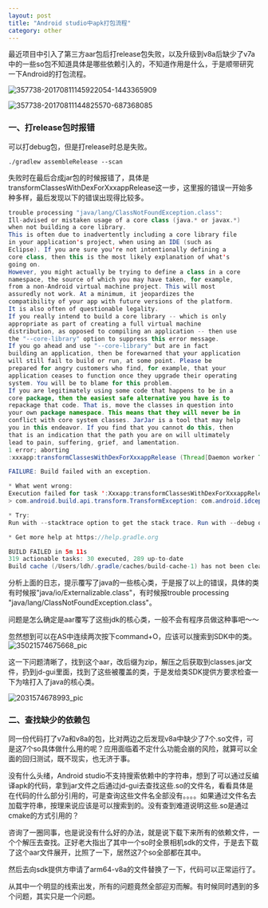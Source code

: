 ```yaml
---
layout: post
title: "Android studio中apk打包流程"
category: other
---
```



最近项目中引入了第三方aar包后打release包失败，以及升级到v8a后缺少了v7a中的一些so包不知道具体是哪些依赖引入的，不知道作用是什么，于是顺带研究一下Android的打包流程。

![357738-20170811145922054-1443365909](https://holiday-toby.github.io/images/357738-20170811145922054-1443365909.png)

![357738-20170811144825570-687368085](https://holiday-toby.github.io/images/357738-20170811144825570-687368085.png)

### 一、打release包时报错

可以打debug包，但是打release时总是失败。

```
./gradlew assembleRelease --scan 
```

失败时在最后合成jar包的时候报错了，具体是transformClassesWithDexForXxxappRelease这一步，这里报的错误一开始多种多样，最后发现以下的错误出现得比较多。

```java
trouble processing "java/lang/ClassNotFoundException.class":
Ill-advised or mistaken usage of a core class (java.* or javax.*)
when not building a core library.
This is often due to inadvertently including a core library file
in your application's project, when using an IDE (such as
Eclipse). If you are sure you're not intentionally defining a
core class, then this is the most likely explanation of what's
going on.
However, you might actually be trying to define a class in a core
namespace, the source of which you may have taken, for example,
from a non-Android virtual machine project. This will most
assuredly not work. At a minimum, it jeopardizes the
compatibility of your app with future versions of the platform.
It is also often of questionable legality.
If you really intend to build a core library -- which is only
appropriate as part of creating a full virtual machine
distribution, as opposed to compiling an application -- then use
the "--core-library" option to suppress this error message.
If you go ahead and use "--core-library" but are in fact
building an application, then be forewarned that your application
will still fail to build or run, at some point. Please be
prepared for angry customers who find, for example, that your
application ceases to function once they upgrade their operating
system. You will be to blame for this problem.
If you are legitimately using some code that happens to be in a
core package, then the easiest safe alternative you have is to
repackage that code. That is, move the classes in question into
your own package namespace. This means that they will never be in
conflict with core system classes. JarJar is a tool that may help
you in this endeavor. If you find that you cannot do this, then
that is an indication that the path you are on will ultimately
lead to pain, suffering, grief, and lamentation.
1 error; aborting
:xxxapp:transformClassesWithDexForXxxappRelease (Thread[Daemon worker Thread 4,5,main]) completed. Took 6.777 secs.

FAILURE: Build failed with an exception.

* What went wrong:
Execution failed for task ':Xxxapp:transformClassesWithDexForXxxappRelease'.
> com.android.build.api.transform.TransformException: com.android.idception: java.util.concurrent.ExecutionException: com.android.ide.common.process.ProcessException: Return code 1 for dex process

* Try:
Run with --stacktrace option to get the stack trace. Run with --debug option to get more log output. Run with --scan to get full insights.

* Get more help at https://help.gradle.org

BUILD FAILED in 5m 11s
319 actionable tasks: 30 executed, 289 up-to-date
Build cache (/Users/ldh/.gradle/caches/build-cache-1) has not been cleaned up in 0 dayse.common.process.ProcessEx
```

分析上面的日志，提示覆写了java的一些核心类，于是报了以上的错误，具体的类有时候报"java/io/Externalizable.class"，有时候报trouble processing "java/lang/ClassNotFoundException.class"。

问题是怎么确定是aar覆写了这些jdk的核心类，一般不会有程序员做这种事吧～～

忽然想到可以在AS中连续两次按下command+O，应该可以搜索到SDK中的类。![35021574675668_pic](https://holiday-toby.github.io/images/35021574675668_pic.jpg)

这一下问题清晰了，找到这个aar，改后缀为zip，解压之后获取到classes.jar文件，扔到jd-gui里面，找到了这些被覆盖的类，于是发给类SDK提供方要求检查一下为啥打入了java的核心类。

![2031574678993_pic](https://holiday-toby.github.io/images/2031574678993_pic.jpg)



### 二、查找缺少的依赖包

同一份代码打了v7a和v8a的包，比对两边之后发现v8a中缺少了7个.so文件，可是这7个so具体做什么用的呢？应用面临着不定什么功能会崩的风险，就算可以全面的回归测试，既不现实，也无济于事。

没有什么头绪，Android studio不支持搜索依赖中的字符串，想到了可以通过反编译apk的代码，拿到jar文件之后通过jd-gui去查找这些.so的文件名，看看具体是在代码的什么部分引用的，可是查询这些文件名全部没有。。。。如果通过文件名去加载字符串，按理来说应该是可以搜索到的。没有查到难道说明这些.so是通过cmake的方式引用的？

咨询了一圈同事，也是说没有什么好的办法，就是说下载下来所有的依赖文件，一个个解压去查找。正好老大指出了其中一个so时全景相机sdk的文件，于是去下载了这个aar文件展开，比照了一下，居然这7个so全部都在其中。

然后去向sdk提供方申请了arm64-v8a的文件替换了一下，代码可以正常运行了。

从其中一个明显的线索出发，所有的问题竟然全部迎刃而解。有时候同时遇到的多个问题，其实只是一个问题。